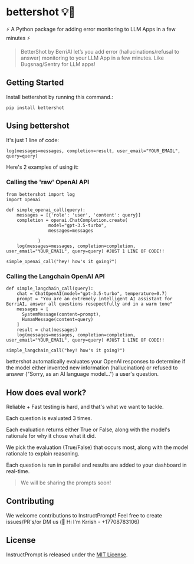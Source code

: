 # bettershot 💡🚀

⚡️ A Python package for adding error monitoring to LLM Apps in a few minutes ⚡

>BetterShot by BerriAI let’s you add error (hallucinations/refusal to answer) monitoring to your LLM App in a few minutes. Like Bugsnag/Sentry for LLM apps!

## Getting Started 

Install bettershot by running this command.:

`pip install bettershot`

## Using bettershot

It's just 1 line of code: 

`log(messages=messages, completion=result, user_email="YOUR_EMAIL", query=query)`

Here's 2 examples of using it: 

### Calling the 'raw' OpenAI API
```
from bettershot import log
import openai 

def simple_openai_call(query):
    messages = [{'role': 'user', 'content': query}]
    completion = openai.ChatCompletion.create(
                model="gpt-3.5-turbo",
                messages=messages
    
            )
    log(messages=messages, completion=completion, user_email="YOUR_EMAIL", query=query) #JUST 1 LINE OF CODE!! 

simple_openai_call("hey! how's it going?")
```

### Calling the Langchain OpenAI API 

```
def simple_langchain_call(query):
    chat = ChatOpenAI(model="gpt-3.5-turbo", temperature=0.7)
    prompt = "You are an extremely intelligent AI assistant for BerriAI, answer all questions resepectfully and in a warm tone"
    messages = [
      SystemMessage(content=prompt),
      HumanMessage(content=query)
    ]
    result = chat(messages)
    log(messages=messages, completion=completion, user_email="YOUR_EMAIL", query=query) #JUST 1 LINE OF CODE!! 

simple_langchain_call("hey! how's it going?")
```

bettershot automatically evaluates your OpenAI responses to determine if the model either invented new information (hallucination) or refused to answer ("Sorry, as an AI language model...") a user's question. 

## How does eval work?

Reliable + Fast testing is hard, and that's what we want to tackle.

Each question is evaluated 3 times. 

Each evaluation returns either True or False, along with the model's rationale for why it chose what it did. 

We pick the evaluation (True/False) that occurs most, along with the model rationale to explain reasoning. 

Each question is run in parallel and results are added to your dashboard in real-time. 

>We will be sharing the prompts soon!

## Contributing

We welcome contributions to InstructPrompt! Feel free to create issues/PR's/or DM us (👋 Hi I'm Krrish - +17708783106)

## License

InstructPrompt is released under the [MIT License](https://github.com/instructprompt/readme/blob/master/LICENSE).
